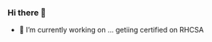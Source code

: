 ### Hi there 👋

- 🔭 I’m currently working on ... getiing certified on RHCSA

<!--
**8Ten10/8Ten10** is a ✨ _special_ ✨ repository because its `README.md` (this file) appears on your GitHub profile.

Here are some ideas to get you started:

- 🔭 I’m currently working on ... getiing certified on RHCSA
- 🌱 I’m currently learning ... Python
- 👯 I’m looking to collaborate on ...
- 🤔 I’m looking for help with ...
- 💬 Ask me about ...
- 📫 How to reach me: ...
- 😄 Pronouns: ... He
- ⚡ Fun fact: ...
-->
